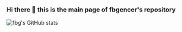 ### Hi there 👋 this is the main page of fbgencer's repository



![fbg's GitHub stats](https://github-readme-stats.vercel.app/api?username=fbgencer&show_icons=true&theme=radical)


<!--
**fbgencer/fbgencer** is a ✨ _special_ ✨ repository because its `README.md` (this file) appears on your GitHub profile.

Here are some ideas to get you started:

- 🔭 I’m currently working on ...
- 🌱 I’m currently learning ...
- 👯 I’m looking to collaborate on ...
- 🤔 I’m looking for help with ...
- 💬 Ask me about ...
- 📫 How to reach me: ...
- 😄 Pronouns: ...
- ⚡ Fun fact: ...
-->
